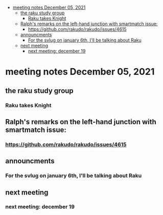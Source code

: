 - [meeting notes December 05, 2021](#org2eb3cf6)
  - [the raku study group](#org3cf117f)
    - [Raku takes Knight](#orgbc10126)
  - [Ralph's remarks on the left-hand junction with smartmatch issue:](#org424bd0f)
    - [<https://github.com/rakudo/rakudo/issues/4615>](#org892292a)
  - [announcments](#org67cfabf)
    - [For the svlug on january 6th, I'll be talking about Raku](#orgdfeec59)
  - [next meeting](#orgfd8fa53)
    - [next meeting: december 19](#org7a9cd34)


<a id="org2eb3cf6"></a>

# meeting notes December 05, 2021


<a id="org3cf117f"></a>

## the raku study group


<a id="orgbc10126"></a>

### Raku takes Knight


<a id="org424bd0f"></a>

## Ralph's remarks on the left-hand junction with smartmatch issue:


<a id="org892292a"></a>

### <https://github.com/rakudo/rakudo/issues/4615>


<a id="org67cfabf"></a>

## announcments


<a id="orgdfeec59"></a>

### For the svlug on january 6th, I'll be talking about Raku


<a id="orgfd8fa53"></a>

## next meeting


<a id="org7a9cd34"></a>

### next meeting: december 19
